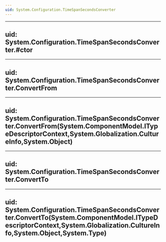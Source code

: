 ```yaml
---
uid: System.Configuration.TimeSpanSecondsConverter
---
```


---
uid: System.Configuration.TimeSpanSecondsConverter.#ctor
---

---
uid: System.Configuration.TimeSpanSecondsConverter.ConvertFrom
---

---
uid: System.Configuration.TimeSpanSecondsConverter.ConvertFrom(System.ComponentModel.ITypeDescriptorContext,System.Globalization.CultureInfo,System.Object)
---

---
uid: System.Configuration.TimeSpanSecondsConverter.ConvertTo
---

---
uid: System.Configuration.TimeSpanSecondsConverter.ConvertTo(System.ComponentModel.ITypeDescriptorContext,System.Globalization.CultureInfo,System.Object,System.Type)
---

